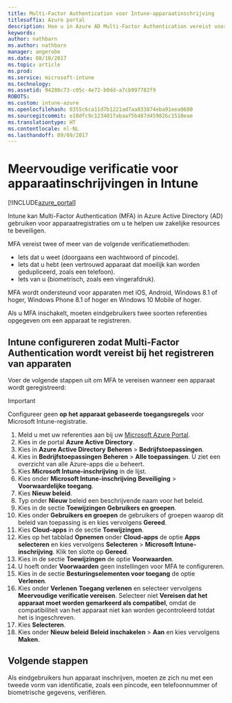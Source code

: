 ```yaml
---
title: Multi-Factor Authentication voor Intune-apparaatinschrijving
titlesuffix: Azure portal
description: Hoe u in Azure AD Multi-Factor Authentication vereist voor apparaatregistratie.
keywords: 
author: nathbarn
ms.author: nathbarn
manager: angerobe
ms.date: 08/10/2017
ms.topic: article
ms.prod: 
ms.service: microsoft-intune
ms.technology: 
ms.assetid: 94280c73-c05c-4e72-b0dd-a7cb997782f9
ROBOTS: 
ms.custom: intune-azure
ms.openlocfilehash: 0355c6ca11d7b1221ad7aa833874eba91eea0600
ms.sourcegitcommit: e10dfc9c123401fabaaf5b487d459826c1510eae
ms.translationtype: HT
ms.contentlocale: nl-NL
ms.lasthandoff: 09/09/2017
---
```

# <a name="multi-factor-authentication-for-intune-device-enrollments"></a>Meervoudige verificatie voor apparaatinschrijvingen in Intune

[!INCLUDE[azure_portal](./includes/azure_portal.md)]

Intune kan Multi-Factor Authentication (MFA) in Azure Active Directory (AD) gebruiken voor apparaatregistraties om u te helpen uw zakelijke resources te beveiligen.

MFA vereist twee of meer van de volgende verificatiemethoden:

- Iets dat u weet (doorgaans een wachtwoord of pincode).
- Iets dat u hebt (een vertrouwd apparaat dat moeilijk kan worden gedupliceerd, zoals een telefoon).
- Iets van u (biometrisch, zoals een vingerafdruk).

MFA wordt ondersteund voor apparaten met iOS, Android, Windows 8.1 of hoger, Windows Phone 8.1 of hoger en Windows 10 Mobile of hoger.

Als u MFA inschakelt, moeten eindgebruikers twee soorten referenties opgegeven om een apparaat te registreren.

## <a name="configure-intune-to-require-multi-factor-authentication-at-device-enrollment"></a>Intune configureren zodat Multi-Factor Authentication wordt vereist bij het registreren van apparaten

Voer de volgende stappen uit om MFA te vereisen wanneer een apparaat wordt geregistreerd:

>[!Important]
>Configureer geen **op het apparaat gebaseerde toegangsregels** voor Microsoft Intune-registratie.

1. Meld u met uw referenties aan bij uw [Microsoft Azure Portal](https://portal.azure.com).
2. Kies in de portal **Azure Active Directory**.
2. Kies in **Azure Active Directory** **Beheren** > **Bedrijfstoepassingen**.
3. Kies in **Bedrijfstoepassingen** **Beheren** > **Alle toepassingen**. U ziet een overzicht van alle Azure-apps die u beheert.
3. Kies **Microsoft Intune-inschrijving** in de lijst.
4. Kies onder **Microsoft Intune-inschrijving** **Beveiliging** > **Voorwaardelijke toegang**.
5. Kies **Nieuw beleid**.
6. Typ onder **Nieuw** beleid een beschrijvende naam voor het beleid.
7. Kies in de sectie **Toewijzingen** **Gebruikers en groepen**.
8. Kies onder **Gebruikers en groepen** de gebruikers of groepen waarop dit beleid van toepassing is en kies vervolgens **Gereed**.
9. Kies **Cloud-apps** in de sectie **Toewijzingen**.
10. Kies op het tabblad **Opnemen** onder **Cloud-apps** de optie **Apps selecteren** en kies vervolgens **Selecteren** > **Microsoft Intune-inschrijving**. Klik ten slotte op **Gereed**.
11. Kies in de sectie **Toewijzingen** de optie **Voorwaarden**.
12. U hoeft onder **Voorwaarden** geen instellingen voor MFA te configureren.
13. Kies in de sectie **Besturingselementen voor toegang** de optie **Verlenen**.
14. Kies onder **Verlenen** **Toegang verlenen** en selecteer vervolgens **Meervoudige verificatie vereisen**.
    Selecteer niet **Vereisen dat het apparaat moet worden gemarkeerd als compatibel**, omdat de compatibiliteit van het apparaat niet kan worden gecontroleerd totdat het is ingeschreven.
15. Kies **Selecteren**.
16. Kies onder **Nieuw beleid** **Beleid inschakelen** > **Aan** en kies vervolgens **Maken**.



## <a name="next-steps"></a>Volgende stappen

Als eindgebruikers hun apparaat inschrijven, moeten ze zich nu met een tweede vorm van identificatie, zoals een pincode, een telefoonnummer of biometrische gegevens, verifiëren.
